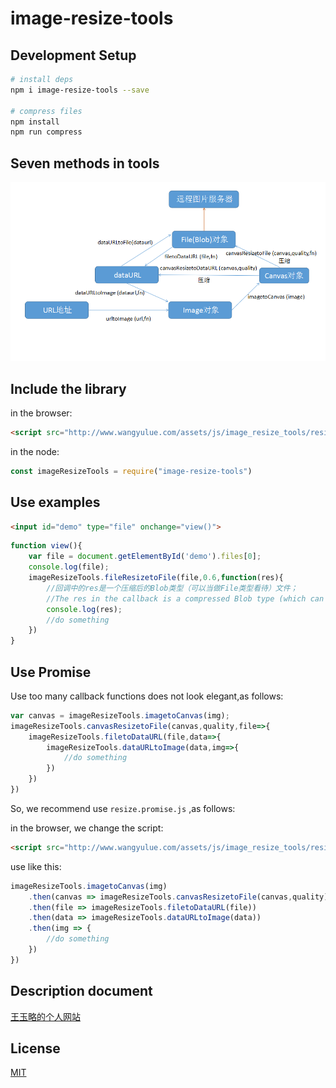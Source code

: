 # image-resize-tools

## Development Setup

```bash
# install deps
npm i image-resize-tools --save

# compress files
npm install
npm run compress
```

## Seven methods in tools

![Alt text](./image/xmind.png?raw=true)

## Include the library

in the browser:
```html
<script src="http://www.wangyulue.com/assets/js/image_resize_tools/resize.common.js"></script>
```
in the node:
```js
const imageResizeTools = require("image-resize-tools")
```

## Use examples

```html
<input id="demo" type="file" onchange="view()">
```

```js
function view(){
    var file = document.getElementById('demo').files[0];
    console.log(file);
    imageResizeTools.fileResizetoFile(file,0.6,function(res){
        //回调中的res是一个压缩后的Blob类型（可以当做File类型看待）文件；
        //The res in the callback is a compressed Blob type (which can be treated as a File type) file;
        console.log(res);
        //do something
    })
}
```

## Use Promise

Use too many callback functions does not look elegant,as follows:

```js
var canvas = imageResizeTools.imagetoCanvas(img);
imageResizeTools.canvasResizetoFile(canvas,quality,file=>{
    imageResizeTools.filetoDataURL(file,data=>{
        imageResizeTools.dataURLtoImage(data,img=>{
            //do something
        })
    })
})
```

So, we recommend use `resize.promise.js` ,as follows:

in the browser, we change the script:
```html
<script src="http://www.wangyulue.com/assets/js/image_resize_tools/resize.promise.js"></script>
```

use like this:

```js
imageResizeTools.imagetoCanvas(img)
    .then(canvas => imageResizeTools.canvasResizetoFile(canvas,quality))
    .then(file => imageResizeTools.filetoDataURL(file))
    .then(data => imageResizeTools.dataURLtoImage(data))
    .then(img => {
        //do something
    })
})
```

## Description document

[王玉略的个人网站](http://www.wangyulue.com/2017/11/13/JS%E4%B8%AD%E5%9B%BE%E7%89%87%E5%8E%8B%E7%BC%A9%E7%9A%84%E4%B8%80%E8%88%AC%E6%96%B9%E6%B3%95/#more)

## License


[MIT](http://opensource.org/licenses/MIT)
